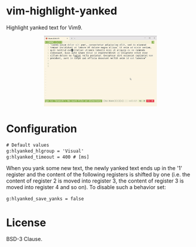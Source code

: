 # vim-highlight-yanked

Highlight yanked text for Vim9.

<p align="center">
<img src="/hlyanked.gif" width="60%" height="60%">
</p>

# Configuration

```
# Default values
g:hlyanked_hlgroup = 'Visual'
g:hlyanked_timeout = 400 # [ms]
```

When you yank some new text, the newly yanked text ends up in the '1' register
and the content of the following registers is shifted by one (i.e. the content
of register 2 is moved into register 3, the content of register 3 is moved
into register 4 and so on). To disable such a behavior set:

```
g:hlyanked_save_yanks = false
```

# License

BSD-3 Clause.
